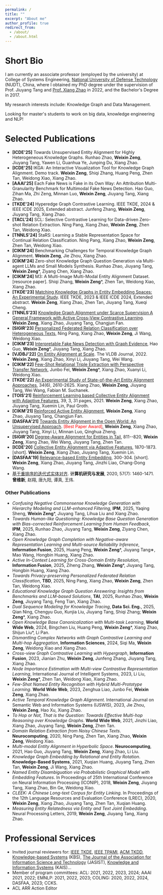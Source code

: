 ```yaml
---
permalink: /
title: ""
excerpt: "About me"
author_profile: true
redirect_from: 
  - /about/
  - /about.html
---
```


# Short Bio
I am currently an associate professor (employed by the university) at College of Systems Engineering, [National University of Defense Technology](https://english.nudt.edu.cn/) (NUDT), China, where I obtained my PhD degree under the supervision of Prof. Jiuyang Tang and [Prof. Xiang Zhao](https://xiangz-nudt.github.io/) in 2022, and the Bachelor's Degree in 2017. 

My research interests include: Knowledge Graph and Data Management.

Looking for master's students to work on big data, knowledge engineering and NLP!

# Selected Publications
* **[ICDE'25]** Towards Unsupervised Entity Alignment for Highly Heterogeneous Knowledge Graphs. Runhao Zhao, **Weixin Zeng**, Jiuyang Tang, Yawen Li, Guanhua Ye, Junping Du, Xiang Zhao.
* **[ICDE'25]** IKGA: An Interactive Visualization Tool for Knowledge Graph Alignment. Demo track. **Weixin Zeng**, Shiqi Zhang, Huang Peng, Zhen Tan, Weidong Xiao, Xiang Zhao.
* **[AAAI'25]** Each Fake News is Fake in its Own Way: An Attribution Multi-Granularity Benchmark for Multimodal Fake News Detection. Hao Guo, Zihan Ma, Zhi Zeng, Minnan Luo, **Weixin Zeng**, Jiuyang Tang, Xiang Zhao.
* **[TKDE'24]** Hyperedge Graph Contrastive Learning. IEEE TKDE, 2024 & IEEE ICDE 2025, Extended abstract. Junfeng Zhang, **Weixin Zeng**, Jiuyang Tang, Xiang Zhao.
* **[TACL'24]** SCL: Selective Contrastive Learning for Data-driven Zero-shot Relation Extraction. Ning Pang, Xiang Zhao, **Weixin Zeng**, Zhen Tan, Weidong Xiao.
* **[TNNLS'24]** StaRS: Learning a Stable Representation Space for Continual Relation Classification.	Ning Pang, Xiang Zhao, **Weixin Zeng**, Zhen Tan, Weidong Xiao.
* **[CIKM'24]** Benchmarking Challenges for Temporal Knowledge Graph Alignment.	**Weixin Zeng**, Jie Zhou, Xiang Zhao.
* **[CIKM'24]** Zero-shot Knowledge Graph Question Generation via Multi-agent LLMs and Small Models Synthesis. Runhao Zhao, Jiuyang Tang, **Weixin Zeng***, Ziyang Chen, Xiang Zhao.
* **[CIKM'24]** M3: A Multi-Image Multi-Modal Entity Alignment Dataset. [resource paper]. Shiqi Zhang, **Weixin Zeng***, Zhen Tan, Weidong Xiao, Xiang Zhao.
* **[TKDE'23]** [Matching Knowledge Graphs in Entity Embedding Spaces: An Experimental Study](https://ieeexplore.ieee.org/document/10114983). IEEE TKDE, 2023 & IEEE ICDE 2024, Extended abstract. **Weixin Zeng**, Xiang Zhao, Zhen Tan, Jiuyang Tang, Xueqi Cheng.
* **[TNNLS'23]** [Knowledge Graph Alignment under Scarce Supervision A General Framework with Active Cross-View Contrastive Learning](https://ieeexplore.ieee.org/document/10286890). **Weixin Zeng**, Xiang Zhao, Jiuyang Tang, Changjun Fan.
* **[SIGIR'23]** [Personalized Federated Relation Classification over Heterogeneous Texts](https://dl.acm.org/doi/10.1145/3539618.3591748**), Ning Pang, Xiang Zhao, **Weixin Zeng**, Ji Wang, Weidong Xiao.
* **[CIKM'23]** [Interpretable Fake News Detection with Graph Evidence](https://dl.acm.org/doi/abs/10.1145/3583780.3614936), Hao Guo, **Weixin Zeng***, Jiuyang Tang, Xiang Zhao. 
* **[VJDBJ'22]** [On Entity Alignment at Scale](https://link.springer.com/article/10.1007/s00778-021-00703-3). The VLDB Journal, 2022. **Weixin Zeng**, Xiang Zhao, Xinyi Li, Jiuyang Tang, Wei Wang.
* **[CIKM'22]** [Few-Shot Relational Triple Extraction with Perspective Transfer Network](https://dl.acm.org/doi/10.1145/3511808.3557323), Junbo Fei, **Weixin Zeng***, Xiang Zhao, Xuanyi Li, Weidong Xiao. 
* **[TKDE'22]** [An Experimental Study of State-of-the-Art Entity Alignment Approaches](https://ieeexplore.ieee.org/document/9174835), 34(6), 2610-2625. Xiang Zhao, **Weixin Zeng**, Jiuyang Tang, Wei Wang, Fabian M. Suchanek.
* **[TOIS'21]** [Reinforcement Learning based Collective Entity Alignment with Adaptive Features](https://dl.acm.org/doi/10.1145/3446428), 39, 3, 31 pages, 2021. **Weixin Zeng**, Xiang Zhao, Jiuyang Tang, Xuemin Lin, Paul Groth.
* **[CIKM'21]** [Reinforced Active Entity Alignment](https://dl.acm.org/doi/abs/10.1145/3459637.3482472), **Weixin Zeng**, Xiang Zhao, Jiuyang Tang, Changjun Fan.  
* **[DASFAA'21]** [Towards Entity Alignment in the Open World: An Unsupervised Approach](https://link.springer.com/article/10.1007/s41019-022-00178-4). <font color=Red>[Best Paper Award]</font>, **Weixin Zeng**, Xiang Zhao, Jiuyang Tang, Xinyi Li, Minnan Luo, Qinghua Zheng.
* **[SIGIR'20]** [Degree-Aware Alignment for Entities in Tail](https://dl.acm.org/doi/abs/10.1145/3397271.3401161), 811--820, **Weixin Zeng**, Xiang Zhao, Wei Wang, Jiuyang Tang, Zhen Tan. 
* **[ICDE'20]** [Collective Entity Alignment via Adaptive Features](https://ieeexplore.ieee.org/document/9101599), 1870-1873.[short]. **Weixin Zeng**, Xiang Zhao, Jiuyang Tang, Xuemin Lin. 
* **[DASFAA'19]** [Relevance-based Entity Embedding](https://link.springer.com/chapter/10.1007/978-3-030-18590-9_33), 300-304. [short]. **Weixin Zeng**, Xiang Zhao, Jiuyang Tang, Jinzhi Liao, Chang-Dong Wang. 
* [基于重排序的迭代式实体对齐](https://crad.ict.ac.cn/CN/10.7544/issn1000-1239.2020.20190643). **计算机研究与发展**, 2020, 57(7): 1460-1471. **曾维新**, 赵翔, 唐九阳, 谭真, 王炜.

### Other Publications
* *Confusing Negative Commonsense Knowledge Generation with Hierarchy Modeling and LLM-enhanced Filtering*, **IPM**, 2025, Yaqing Sheng, **Weixin Zeng***, Jiuyang Tang, Lihua Liu and Xiang Zhao.
* *Towards Human-like Questioning: Knowledge Base Question Generation with Bias-corrected Reinforcement Learning from Human Feedback*, **IPM**, 2025, Runhao Zhao, Jiuyang Tang, **Weixin Zeng**, Ziyang Chen, Xiang Zhao.
* *Open Knowledge Graph Completion with Negative-aware Representation Learning and Multi-source Reliability Inference*, **Information Fusion**, 2025, Huang Peng, **Weixin Zeng***, Jiuyang Tang∗, Mao Wang, Hongbin Huang, Xiang Zhao.
* *Active In-Context Learning for Cross-Domain Entity Resolution*, **Information Fusion**, 2025, Ziheng Zhang, **Weixin Zeng***, Jiuyang Tang, Hongbin Huang, Xiang Zhao.
* *Towards Privacy-preserving Personalized Federated Relation Classification*, **TBD**, 2025, Ning Pang, Xiang Zhao, **Weixin Zeng**, Zhen Tan, Weidong Xiao.
* *Educational Knowledge Graph Question Answering:  Insights from Benchmarks and LLM-based Solutions*, **TAI**, 2025, Runhao Zhao, **Weixin Zeng**, Jiuyang Tang, Feng Tian, Xiang Zhao.
* *Dual Sequence Modeling for Knowledge Tracing*, **Data Sci. Eng.**, 2025, Qian Ning, Chengyu Guo, Kunjia Liu, Jiuyang Tang, Shiqi Zhang; **Weixin Zeng***, Xiang Zhao.
* *Open Knowledge Base Canonicalization with Multi-task Learning*, **World Wide Web**, 2024, Bingchen Liu, Huang Peng, **Weixin Zeng***, Xiang Zhao, Shijun Liu*, Li Pan.
* *Dismantling Complex Networks with Graph Contrastive Learning and Multi-hop Aggregation*, **Information Sciences**, 2024, Siqi Ma, **Weixin Zeng**, Weidong Xiao and Xiang Zhao.
* *Cross-view Graph Contrastive Learning with Hypergraph*, **Information Fusion**, 2023, Jianian Zhu, **Weixin Zeng**, Junfeng Zhang, Jiuyang Tang, Xiang Zhao.
* *Node Importance Estimation with Multi-view Contrastive Representation Learning*, International Journal of Intelligent Systems, 2023, Li Liu, **Weixin Zeng***, Zhen Tan, Weidong Xiao, Xiang Zhao.
* *Few-Shot Named Entity Recognition with Hybrid Multi-Prototype Learning*. **World Wide Web**, 2023, Zenghua Liao, Junbo Fei, **Weixin Zeng**, Xiang Zhao.
* *Active Temporal Knowledge Graph Alignment*. International Journal on Semantic Web and Information Systems (IJSWIS), 2023, Jie Zhou, **Weixin Zeng**, Hao Xu, Xiang Zhao.
* *To Hop or Not, That is the Question: Towards Effective Multi-hop Reasoning over Knowledge Graphs*. **World Wide Web**, 2021, Jinzhi Liao, Xiang Zhao, Jiuyang Tang, **Weixin Zeng**, Zhen Tan.
* *Domain Relation Extraction from Noisy Chinese Texts*. **Neurocomputing**, 2020, Ning Pang, Zhen Tan, Xiang Zhao, **Weixin Zeng**, Weidong Xiao.
* *Multi-modal Entity Alignment in Hyperbolic Space*. **Neurocomputing**, 2021, Hao Guo, Jiuyang Tang, **Weixin Zeng**, Xiang Zhao, Li Liu.
* *Knowledge Graph Embedding by Relational and Entity Rotation*. **Knowledge-Based Systems**, 2021, Xuqian Huang, Jiuyang Tang, Zhen Tan, **Weixin Zeng**, Ji Wang, Xiang Zhao.
* *Named Entity Disambiguation via Probabilistic Graphical Model with Embedding Features*. In Proceedings of 25th International Conference on Neural Information Processing (ICONIP), 2018, **Weixin Zeng**, Jiuyang Tang, Xiang Zhao, Bin Ge, Weidong Xiao. 
* *CLEEK: A Chinese Long-text Corpus for Entity Linking*. In Proceedings of the 12th Language Resources and Evaluation Conference (LREC), 2020, **Weixin Zeng**, Xiang Zhao, Jiuyang Tang, Zhen Tan, Xuqian Huang.
* *Measuring Entity Relatedness via Entity and Text Joint Embedding*. Neural Processing Letters, 2019, **Weixin Zeng**, Jiuyang Tang, Xiang Zhao. 


# Professional Services

* Invited journal reviewers for: [IEEE TKDE](https://ieeexplore.ieee.org/xpl/RecentIssue.jsp?punumber=69), [IEEE TPAMI](https://ieeexplore.ieee.org/xpl/RecentIssue.jsp?punumber=34), [ACM TKDD](https://dl.acm.org/journal/tkdd), [Knowledge-based Systems](https://www.sciencedirect.com/journal/knowledge-based-systems) (KBS), [The Journal of the Association for Information Science and Technology](https://asistdl.onlinelibrary.wiley.com/journal/23301643) (JASIST), [Knowledge and Information Systems](https://www.springer.com/journal/10115) (KAIS)...
* Member of program committees: ACL: 2021, 2022, 2023, 2024; AAAI 2021, 2022; EMNLP: 2021, 2022, 2023; COLING: 2020, 2022, 2024, DASFAA, 2023; CCKS.
* ACL ARR Action Editor
